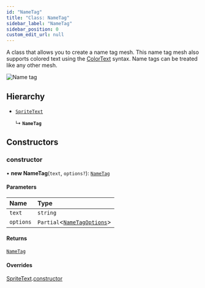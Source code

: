 ```yaml
---
id: "NameTag"
title: "Class: NameTag"
sidebar_label: "NameTag"
sidebar_position: 0
custom_edit_url: null
---
```


A class that allows you to create a name tag mesh. This name tag mesh also supports colored text
using the [ColorText](ColorText.md) syntax. Name tags can be treated like any other mesh.

![Name tag](/img/docs/nametag.png)

## Hierarchy

- [`SpriteText`](SpriteText.md)

  ↳ **`NameTag`**

## Constructors

### constructor

• **new NameTag**(`text`, `options?`): [`NameTag`](NameTag.md)

#### Parameters

| Name | Type |
| :------ | :------ |
| `text` | `string` |
| `options` | `Partial`\<[`NameTagOptions`](../modules.md#nametagoptions)\> |

#### Returns

[`NameTag`](NameTag.md)

#### Overrides

[SpriteText](SpriteText.md).[constructor](SpriteText.md#constructor)
